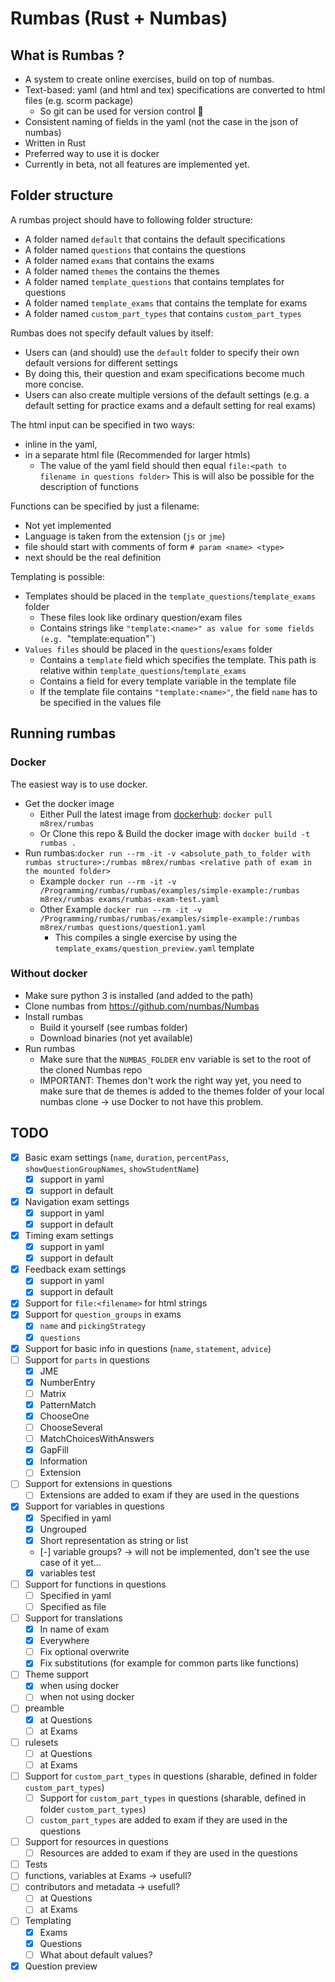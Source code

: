 # Rumbas (Rust + Numbas)

## What is Rumbas ?

- A system to create online exercises, build on top of numbas.
- Text-based: yaml (and html and tex) specifications are converted to html files (e.g. scorm package)
  - So git can be used for version control 🎉 
- Consistent naming of fields in the yaml (not the case in the json of numbas)
- Written in Rust
- Preferred way to use it is docker
- Currently in beta, not all features are implemented yet.

## Folder structure
A rumbas project should have to following folder structure:
  - A folder named `default` that contains the default specifications
  - A folder named `questions` that contains the questions
  - A folder named `exams` that contains the exams
  - A folder named `themes` the contains the themes
  - A folder named `template_questions` that contains templates for questions
  - A folder named `template_exams` that contains the template for exams
  - A folder named `custom_part_types` that contains `custom_part_types`

Rumbas does not specify default values by itself:
  - Users can (and should) use the `default` folder to specify their own default versions for different settings
  - By doing this, their question and exam specifications become much more concise.
  - Users can also create multiple versions of the default settings (e.g. a default setting for practice exams and a default setting for real exams)

The html input can be specified in two ways:
  - inline in the yaml,
  - in a separate html file (Recommended for larger htmls)
      - The value of the yaml field should then equal `file:<path to filename in questions folder>`
This is will also be possible for the description of functions

Functions can be specified by just a filename:
  - Not yet implemented
  - Language is taken from the extension (`js` or `jme`)
  - file should start with comments of form `# param <name> <type>`
  - next should be the real definition

Templating is possible:
  - Templates should be placed in the `template_questions`/`template_exams` folder
    - These files look like ordinary question/exam files
    - Contains strings like `"template:<name>" as value for some fields (e.g. `"template:equation"`)
  - `Values files` should be placed in the `questions`/`exams` folder
    - Contains a `template` field which specifies the template. This path is relative within `template_questions`/`template_exams`
    - Contains a field for every template variable in the template file
    - If the template file contains `"template:<name>"`, the field `name` has to be specified in the values file

## Running rumbas
### Docker
The easiest way is to use docker.
- Get the docker image
  - Either Pull the latest image from [dockerhub](https://hub.docker.com/repository/docker/m8rex/rumbas): `docker pull m8rex/rumbas`
  - Or Clone this repo & Build the docker image with `docker build -t rumbas .`
- Run rumbas:`docker run --rm -it -v <absolute_path_to_folder with rumbas structure>:/rumbas m8rex/rumbas <relative path of exam in the mounted folder>`
  - Example `docker run --rm -it -v /Programming/rumbas/rumbas/examples/simple-example:/rumbas m8rex/rumbas exams/rumbas-exam-test.yaml`
  - Other Example `docker run --rm -it -v /Programming/rumbas/rumbas/examples/simple-example:/rumbas m8rex/rumbas questions/question1.yaml`
    - This compiles a single exercise by using the `template_exams/question_preview.yaml` template
  

### Without docker
- Make sure python 3 is installed (and added to the path)
- Clone numbas from https://github.com/numbas/Numbas
- Install rumbas
  - Build it yourself (see rumbas folder)
  - Download binaries (not yet available)
- Run rumbas
  - Make sure that the `NUMBAS_FOLDER` env variable is set to the root of the cloned Numbas repo
  - IMPORTANT: Themes don't work the right way yet, you need to make sure that de themes is added to the themes folder of your local numbas clone -> use Docker to not have this problem.

## TODO
- [x] Basic exam settings (`name`, `duration`, `percentPass`, `showQuestionGroupNames`, `showStudentName`)
  - [x] support in yaml
  - [x] support in default
- [x] Navigation exam settings
  - [x] support in yaml
  - [x] support in default
- [x] Timing exam settings
  - [x] support in yaml
  - [x] support in default
- [x] Feedback exam settings
  - [x] support in yaml 
  - [x] support in default
- [x] Support for `file:<filename>` for html strings
- [x] Support for `question_groups` in exams
  - [x] `name` and `pickingStrategy`
  - [x] `questions`
- [x] Support for basic info in questions (`name`, `statement`, `advice`)
- [ ] Support for `parts` in questions
  - [x] JME
  - [x] NumberEntry
  - [ ] Matrix
  - [x] PatternMatch
  - [x] ChooseOne
  - [ ] ChooseSeveral
  - [ ] MatchChoicesWithAnswers
  - [x] GapFill
  - [x] Information
  - [ ] Extension
- [ ] Support for extensions in questions
  - [ ] Extensions are added to exam if they are used in the questions
- [x] Support for variables in questions
  - [x] Specified in yaml 
  - [x] Ungrouped
  - [x] Short representation as string or list
  - [-] variable groups? -> will not be implemented, don't see the use case of it yet...
  - [x] variables test
- [ ] Support for functions in questions
  - [ ] Specified in yaml 
  - [ ] Specified as file
- [ ] Support for translations
  - [x] In name of exam
  - [x] Everywhere
  - [ ] Fix optional overwrite
  - [x] Fix substitutions (for example for common parts like functions)
- [ ] Theme support
  - [x] when using docker
  - [ ] when not using docker
- [ ] preamble
  - [x] at Questions
  - [ ] at Exams
- [ ] rulesets
  - [ ] at Questions
  - [ ] at Exams
- [ ] Support for `custom_part_types` in questions (sharable, defined in folder `custom_part_types`)
  - [ ] Support for `custom_part_types` in questions (sharable, defined in folder `custom_part_types`)
  - [ ] `custom_part_types` are added to exam if they are used in the questions
- [ ] Support for resources in questions
  - [ ] Resources are added to exam if they are used in the questions
- [ ] Tests
- [ ] functions, variables at Exams -> usefull?
- [ ] contributors and metadata -> usefull?
  - [ ] at Questions
  - [ ] at Exams
- [ ] Templating
  - [x] Exams
  - [x] Questions
  - [ ] What about default values?
- [x] Question preview
